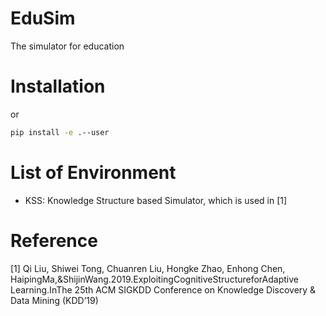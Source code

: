 # EduSim
The simulator for education

# Installation
or
```bash
pip install -e .--user
```


# List of Environment

* KSS: Knowledge Structure based Simulator, which is used in [1] 

# Reference
[1] Qi Liu, Shiwei Tong, Chuanren Liu, Hongke Zhao, Enhong Chen, HaipingMa,&ShijinWang.2019.ExploitingCognitiveStructureforAdaptive Learning.InThe 25th ACM SIGKDD Conference on Knowledge Discovery & Data Mining (KDD’19)